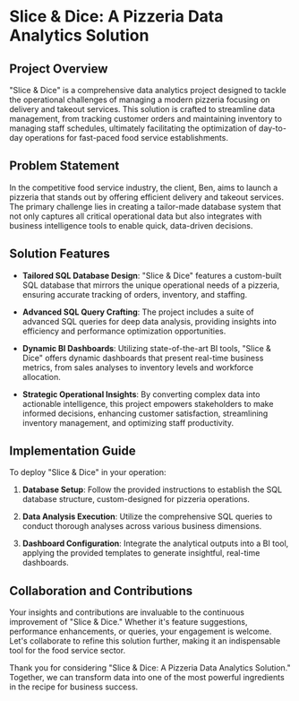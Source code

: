 # Slice & Dice: A Pizzeria Data Analytics Solution

## Project Overview

"Slice & Dice" is a comprehensive data analytics project designed to tackle the operational challenges of managing a modern pizzeria focusing on delivery and takeout services. This solution is crafted to streamline data management, from tracking customer orders and maintaining inventory to managing staff schedules, ultimately facilitating the optimization of day-to-day operations for fast-paced food service establishments.

## Problem Statement

In the competitive food service industry, the client, Ben, aims to launch a pizzeria that stands out by offering efficient delivery and takeout services. The primary challenge lies in creating a tailor-made database system that not only captures all critical operational data but also integrates with business intelligence tools to enable quick, data-driven decisions.

## Solution Features

- **Tailored SQL Database Design**: "Slice & Dice" features a custom-built SQL database that mirrors the unique operational needs of a pizzeria, ensuring accurate tracking of orders, inventory, and staffing.

- **Advanced SQL Query Crafting**: The project includes a suite of advanced SQL queries for deep data analysis, providing insights into efficiency and performance optimization opportunities.

- **Dynamic BI Dashboards**: Utilizing state-of-the-art BI tools, "Slice & Dice" offers dynamic dashboards that present real-time business metrics, from sales analyses to inventory levels and workforce allocation.

- **Strategic Operational Insights**: By converting complex data into actionable intelligence, this project empowers stakeholders to make informed decisions, enhancing customer satisfaction, streamlining inventory management, and optimizing staff productivity.

## Implementation Guide

To deploy "Slice & Dice" in your operation:

1. **Database Setup**: Follow the provided instructions to establish the SQL database structure, custom-designed for pizzeria operations.

2. **Data Analysis Execution**: Utilize the comprehensive SQL queries to conduct thorough analyses across various business dimensions.

3. **Dashboard Configuration**: Integrate the analytical outputs into a BI tool, applying the provided templates to generate insightful, real-time dashboards.

## Collaboration and Contributions

Your insights and contributions are invaluable to the continuous improvement of "Slice & Dice." Whether it's feature suggestions, performance enhancements, or queries, your engagement is welcome. Let's collaborate to refine this solution further, making it an indispensable tool for the food service sector.

Thank you for considering "Slice & Dice: A Pizzeria Data Analytics Solution." Together, we can transform data into one of the most powerful ingredients in the recipe for business success.
